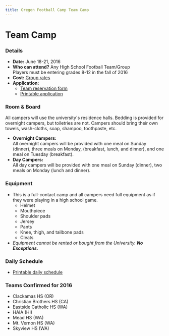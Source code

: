 ```yaml
---
title: Oregon Football Camp Team Camp
---
```


# Team Camp

### Details

* __Date:__ June 18-21, 2016
* __Who can attend?__ Any High School Football Team/Group  
Players must be entering grades 8-12 in the fall of 2016
* __Cost:__ [Group rates](/docs/team-camp-group-rates.pdf)
* __Application:__
  * [Team reservation form](/docs/team-camp-fax-back-form.pdf)
  * [Printable application](/docs/team-camp-application.pdf)

### Room &amp; Board

All campers will use the university's residence halls. Bedding is provided for
overnight campers, but toiletries are not. Campers should bring their own
towels, wash-cloths, soap, shampoo, toothpaste, etc.

* __Overnight Campers:__  
All overnight campers will be provided with one meal on Sunday (dinner), three
meals on Monday, (breakfast, lunch, and dinner), and one meal on Tuesday
(breakfast).
* __Day Campers:__  
All day campers will be provided with one meal on Sunday (dinner), two meals on
Monday (lunch and dinner).

### Equipment

* This is a full-contact camp and all campers need full equipment as if they were
playing in a high school game.
  * Helmet
  * Mouthpiece
  * Shoulder pads
  * Jersey
  * Pants
  * Knee, thigh, and tailbone pads
  * Cleats
* _Equipment cannot be rented or bought from the University. **No Exceptions.**_

### Daily Schedule

  * [Printable daily schedule](/docs/team-camp-daily-schedule.pdf)

### Teams Confirmed for 2016

  * Clackamas HS (OR)
  * Christian Brothers HS (CA)
  * Eastside Catholic HS (WA)
  * HAIA (HI)
  * Mead HS (WA)
  * Mt. Vernon HS (WA)
  * Skyview HS (WA)
